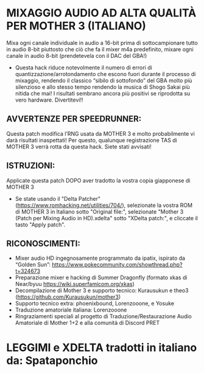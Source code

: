 # MIXAGGIO AUDIO AD ALTA QUALITÀ PER MOTHER 3 (ITALIANO)
Mixa ogni canale individuale in audio a 16-bit prima di sottocampionare tutto in audio 8-bit piuttosto che ciò che fa il mixer m4a predefinito, mixare ogni canale in audio 8-bit (prendetevela con il DAC del GBA!)
- Questa hack riduce notevolmente il numero di errori di quantizzazione/arrotondamento che escono fuori durante il processo di mixaggio, rendendo il classico “sibilo di sottofondo” del GBA molto più silenzioso
e allo stesso tempo rendendo la musica di Shogo Sakai più nitida che mai! I risultati sembrano ancora più positivi se riprodotta su vero hardware. Divertitevi!!

## AVVERTENZE PER SPEEDRUNNER:
Questa patch modifica l’RNG usata da MOTHER 3 e molto probabilmente vi darà risultati inaspettati!
Per questo, qualunque registrazione TAS di MOTHER 3 verrà rotta da questa hack. Siete stati avvisati!

## ISTRUZIONI:
Applicate questa patch DOPO aver tradotto la vostra copia giapponese di MOTHER 3
- Se state usando il "Delta Patcher" (https://www.romhacking.net/utilities/704/), selezionate la vostra ROM di MOTHER 3 in Italiano sotto "Original file:", selezionate "Mother 3 (Patch per Mixing Audio in HD).xdelta"
sotto "XDelta patch:", e cliccate il tasto "Apply patch".

## RICONOSCIMENTI:
- Mixer audio HD ingegnosamente programmato da ipatix, ispirato da “Golden Sun”: https://www.pokecommunity.com/showthread.php?t=324673
- Preparazione mixer e hacking di Summer Dragonfly (formato xkas di Near/byuu https://wiki.superfamicom.org/xkas)
- Decompilazione di Mother 3 e supporto tecnico: Kurausukun e theo3 (https://github.com/Kurausukun/mother3)
- Supporto tecnico extra: phoenixbound, Lorenzooone, e Yosuke
- Traduzione amatoriale italiana: Lorenzooone
- Ringraziamenti speciali al progetto di Traduzione/Restaurazione Audio Amatoriale di Mother 1+2 e alla comunità di Discord PRET

# LEGGIMI e XDELTA tradotti in italiano da: Spataponchio
